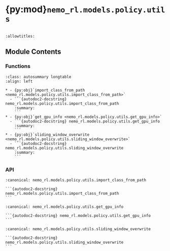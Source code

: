 # {py:mod}`nemo_rl.models.policy.utils`

```{py:module} nemo_rl.models.policy.utils
```

```{autodoc2-docstring} nemo_rl.models.policy.utils
:allowtitles:
```

## Module Contents

### Functions

````{list-table}
:class: autosummary longtable
:align: left

* - {py:obj}`import_class_from_path <nemo_rl.models.policy.utils.import_class_from_path>`
  - ```{autodoc2-docstring} nemo_rl.models.policy.utils.import_class_from_path
    :summary:
    ```
* - {py:obj}`get_gpu_info <nemo_rl.models.policy.utils.get_gpu_info>`
  - ```{autodoc2-docstring} nemo_rl.models.policy.utils.get_gpu_info
    :summary:
    ```
* - {py:obj}`sliding_window_overwrite <nemo_rl.models.policy.utils.sliding_window_overwrite>`
  - ```{autodoc2-docstring} nemo_rl.models.policy.utils.sliding_window_overwrite
    :summary:
    ```
````

### API

````{py:function} import_class_from_path(name: str) -> typing.Any
:canonical: nemo_rl.models.policy.utils.import_class_from_path

```{autodoc2-docstring} nemo_rl.models.policy.utils.import_class_from_path
```
````

````{py:function} get_gpu_info(model: torch.nn.Module) -> dict[str, typing.Any]
:canonical: nemo_rl.models.policy.utils.get_gpu_info

```{autodoc2-docstring} nemo_rl.models.policy.utils.get_gpu_info
```
````

````{py:function} sliding_window_overwrite(model_name: str) -> dict[str, typing.Any]
:canonical: nemo_rl.models.policy.utils.sliding_window_overwrite

```{autodoc2-docstring} nemo_rl.models.policy.utils.sliding_window_overwrite
```
````
